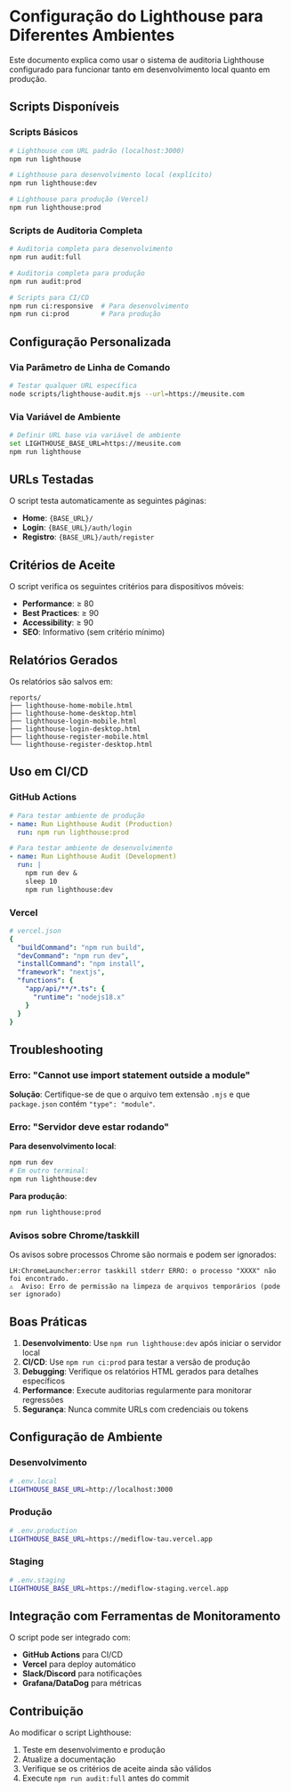 # Configuração do Lighthouse para Diferentes Ambientes

Este documento explica como usar o sistema de auditoria Lighthouse configurado para funcionar tanto em desenvolvimento local quanto em produção.

## Scripts Disponíveis

### Scripts Básicos

```bash
# Lighthouse com URL padrão (localhost:3000)
npm run lighthouse

# Lighthouse para desenvolvimento local (explícito)
npm run lighthouse:dev

# Lighthouse para produção (Vercel)
npm run lighthouse:prod
```

### Scripts de Auditoria Completa

```bash
# Auditoria completa para desenvolvimento
npm run audit:full

# Auditoria completa para produção
npm run audit:prod

# Scripts para CI/CD
npm run ci:responsive  # Para desenvolvimento
npm run ci:prod        # Para produção
```

## Configuração Personalizada

### Via Parâmetro de Linha de Comando

```bash
# Testar qualquer URL específica
node scripts/lighthouse-audit.mjs --url=https://meusite.com
```

### Via Variável de Ambiente

```bash
# Definir URL base via variável de ambiente
set LIGHTHOUSE_BASE_URL=https://meusite.com
npm run lighthouse
```

## URLs Testadas

O script testa automaticamente as seguintes páginas:

- **Home**: `{BASE_URL}/`
- **Login**: `{BASE_URL}/auth/login`
- **Registro**: `{BASE_URL}/auth/register`

## Critérios de Aceite

O script verifica os seguintes critérios para dispositivos móveis:

- **Performance**: ≥ 80
- **Best Practices**: ≥ 90
- **Accessibility**: ≥ 90
- **SEO**: Informativo (sem critério mínimo)

## Relatórios Gerados

Os relatórios são salvos em:

```
reports/
├── lighthouse-home-mobile.html
├── lighthouse-home-desktop.html
├── lighthouse-login-mobile.html
├── lighthouse-login-desktop.html
├── lighthouse-register-mobile.html
└── lighthouse-register-desktop.html
```

## Uso em CI/CD

### GitHub Actions

```yaml
# Para testar ambiente de produção
- name: Run Lighthouse Audit (Production)
  run: npm run lighthouse:prod

# Para testar ambiente de desenvolvimento
- name: Run Lighthouse Audit (Development)
  run: |
    npm run dev &
    sleep 10
    npm run lighthouse:dev
```

### Vercel

```yaml
# vercel.json
{
  "buildCommand": "npm run build",
  "devCommand": "npm run dev",
  "installCommand": "npm install",
  "framework": "nextjs",
  "functions": {
    "app/api/**/*.ts": {
      "runtime": "nodejs18.x"
    }
  }
}
```

## Troubleshooting

### Erro: "Cannot use import statement outside a module"

**Solução**: Certifique-se de que o arquivo tem extensão `.mjs` e que `package.json` contém `"type": "module"`.

### Erro: "Servidor deve estar rodando"

**Para desenvolvimento local**:
```bash
npm run dev
# Em outro terminal:
npm run lighthouse:dev
```

**Para produção**:
```bash
npm run lighthouse:prod
```

### Avisos sobre Chrome/taskkill

Os avisos sobre processos Chrome são normais e podem ser ignorados:

```
LH:ChromeLauncher:error taskkill stderr ERRO: o processo "XXXX" não foi encontrado.
⚠️  Aviso: Erro de permissão na limpeza de arquivos temporários (pode ser ignorado)
```

## Boas Práticas

1. **Desenvolvimento**: Use `npm run lighthouse:dev` após iniciar o servidor local
2. **CI/CD**: Use `npm run ci:prod` para testar a versão de produção
3. **Debugging**: Verifique os relatórios HTML gerados para detalhes específicos
4. **Performance**: Execute auditorias regularmente para monitorar regressões
5. **Segurança**: Nunca commite URLs com credenciais ou tokens

## Configuração de Ambiente

### Desenvolvimento

```bash
# .env.local
LIGHTHOUSE_BASE_URL=http://localhost:3000
```

### Produção

```bash
# .env.production
LIGHTHOUSE_BASE_URL=https://mediflow-tau.vercel.app
```

### Staging

```bash
# .env.staging
LIGHTHOUSE_BASE_URL=https://mediflow-staging.vercel.app
```

## Integração com Ferramentas de Monitoramento

O script pode ser integrado com:

- **GitHub Actions** para CI/CD
- **Vercel** para deploy automático
- **Slack/Discord** para notificações
- **Grafana/DataDog** para métricas

## Contribuição

Ao modificar o script Lighthouse:

1. Teste em desenvolvimento e produção
2. Atualize a documentação
3. Verifique se os critérios de aceite ainda são válidos
4. Execute `npm run audit:full` antes do commit